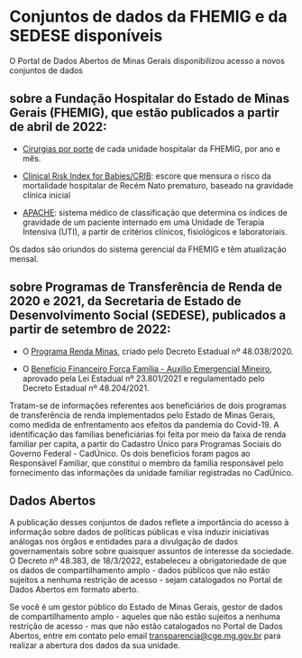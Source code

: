 # Conjuntos de dados da FHEMIG e da SEDESE disponíveis

O Portal de Dados Abertos de Minas Gerais disponibilizou acesso a novos conjuntos de dados

## sobre a Fundação Hospitalar do Estado de Minas Gerais (FHEMIG), que estão publicados a partir de abril de 2022: 

- [Cirurgias por porte](https://dados.mg.gov.br/dataset/cirurgias) de cada unidade hospitalar da FHEMIG, por ano e mês.

- [Clinical Risk Index for Babies/CRIB](https://dados.mg.gov.br/dataset/crib): escore que mensura o risco da mortalidade hospitalar de Recém Nato prematuro, baseado na gravidade clínica inicial

- [APACHE](https://dados.mg.gov.br/dataset/apache): sistema médico de classificação que determina os índices de gravidade de um paciente internado em uma Unidade de Terapia Intensiva (UTI), a partir de critérios clínicos, fisiológicos e laboratoriais.

Os dados são oriundos do sistema gerencial da FHEMIG e têm atualização mensal.

## sobre Programas de Transferência de Renda de 2020 e 2021, da Secretaria de Estado de Desenvolvimento Social (SEDESE), publicados a partir de setembro de 2022:

- O [Programa Renda Minas](https://dados.mg.gov.br/dataset/programas-transferencia-renda/resource/57ab61d1-ee2d-456e-b4f8-cae305364c8a), criado pelo Decreto Estadual nº 48.038/2020.   

- O [Benefício Financeiro Força Família - Auxílio Emergencial Mineiro](https://dados.mg.gov.br/dataset/programas-transferencia-renda/resource/3658685d-e9d1-432d-9a51-01521f830133), aprovado pela Lei Estadual nº 23.801/2021 e regulamentado pelo Decreto Estadual nº 48.204/2021.

Tratam-se de informações referentes aos beneficiários de dois programas de transferência de renda implementados pelo Estado de Minas Gerais, como medida de enfrentamento aos efeitos da pandemia do Covid-19. A identificação das famílias beneficiárias foi feita por meio da faixa de renda familiar per capita, a partir do Cadastro Único para Programas Sociais do Governo Federal - CadÚnico. Os dois benefícios foram pagos ao Responsável Familiar, que constitui o membro da família responsável pelo fornecimento das informações da unidade familiar registradas no CadÚnico.

## Dados Abertos

A publicação desses conjuntos de dados reflete a importância do acesso à informação sobre dados de políticas públicas e visa induzir iniciativas análogas nos órgãos e entidades para a divulgação de dados governamentais sobre sobre quaisquer assuntos de interesse da sociedade. O Decreto nº 48.383, de 18/3/2022, estabeleceu a obrigatoriedade de que os dados de compartilhamento amplo - dados públicos que não estão sujeitos a nenhuma restrição de acesso - sejam catalogados no Portal de Dados Abertos em formato aberto.

Se você é um gestor público do Estado de Minas Gerais, gestor de dados de compartilhamento amplo - aqueles que não estão sujeitos a nenhuma restrição de acesso - mas que não estão catalogados no Portal de Dados Abertos, entre em contato pelo email transparencia@cge.mg.gov.br para realizar a abertura dos dados da sua unidade.

